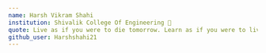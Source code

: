 ```yaml
---
name: Harsh Vikram Shahi
institution: Shivalik College Of Engineering 🚩 
quote: Live as if you were to die tomorrow. Learn as if you were to live forever.
github_user: Harshshahi21
---
```

